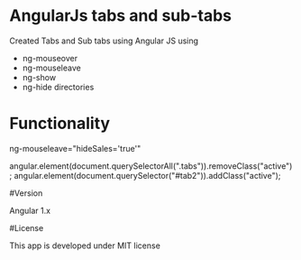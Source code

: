 # AngularJs tabs and sub-tabs 

Created Tabs and Sub tabs using Angular JS using

* ng-mouseover
* ng-mouseleave
* ng-show
* ng-hide directories
# Functionality

ng-mouseleave="hideSales='true'"

angular.element(document.querySelectorAll(".tabs")).removeClass("active");
angular.element(document.querySelector("#tab2")).addClass("active");

#Version

Angular 1.x

#License

This app is developed under MIT license







